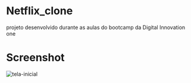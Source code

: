 # Netflix_clone

projeto desenvolvido durante as aulas do bootcamp da Digital Innovation one

# Screenshot

![tela-inicial](https://user-images.githubusercontent.com/12920246/93826516-c9f98900-fc3d-11ea-96ef-1037495dffaa.png)
